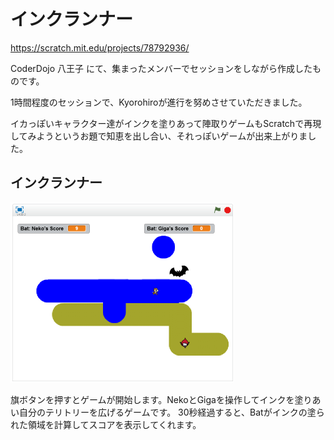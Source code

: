# インクランナー

https://scratch.mit.edu/projects/78792936/

CoderDojo 八王子 にて、集まったメンバーでセッションをしながら作成したものです。

1時間程度のセッションで、Kyorohiroが進行を努めさせていただきました。

イカっぽいキャラクター達がインクを塗りあって陣取りゲームもScratchで再現してみようというお題で知恵を出し合い、それっぽいゲームが出来上がりました。


## インクランナー
![](about_scratch.png)

旗ボタンを押すとゲームが開始します。NekoとGigaを操作してインクを塗りあい自分のテリトリーを広げるゲームです。
30秒経過すると、Batがインクの塗られた領域を計算してスコアを表示してくれます。

